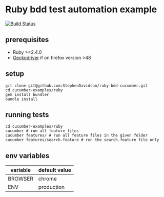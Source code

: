 # Ruby bdd test automation example
[![Build Status](https://travis-ci.org/StephenDavidson/ruby-bdd-cucumber.svg?branch=master)](https://travis-ci.org/StephenDavidson/ruby-bdd-cucumber)

## prerequisites

* Ruby >=2.4.0
* [Geckodriver](github.com/mozilla/geckodriver/releases) if on firefox version >48

## setup

```shell
git clone git@github.com:StephenDavidson/ruby-bdd-cucumber.git
cd cucumber-examples/ruby
gem install bundler
bundle install
```

## running tests
``` shell
cd cucumber-examples/ruby
cucumber # run all feature files
cucumber features/ # run all feature files in the given folder
cucumber features/search.feature # run the search.feature file only
```

## env variables
variable  | default value
------------- | -------------
BROWSER  | chrome
ENV  | production
